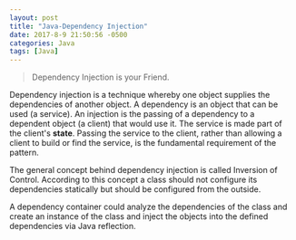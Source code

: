 ```yaml
--- 
layout: post
title: "Java-Dependency Injection"
date: 2017-8-9 21:50:56 -0500
categories: Java
tags: [Java]
---	
```

> Dependency Injection is your Friend.
<!--summary break-->

Dependency injection is a technique whereby one object supplies the dependencies of another object. A dependency is an object that can be used (a service). An injection is the passing of a dependency to a dependent object (a client) that would use it. The service is made part of the client's **state**. Passing the service to the client, rather than allowing a client to build or find the service, is the fundamental requirement of the pattern.

The general concept behind dependency injection is called Inversion of Control. According to this concept a class should not configure its dependencies statically but should be configured from the outside.

A dependency container could analyze the dependencies of the class and create an instance of the class and inject the objects into the defined dependencies via Java reflection.